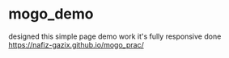 # mogo_demo
designed this simple page demo work it's fully responsive done
https://nafiz-gazix.github.io/mogo_prac/

